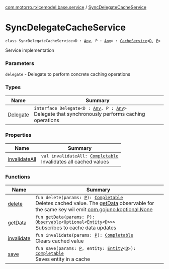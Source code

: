 [com.motorro.rxlcemodel.base.service](../index.md) / [SyncDelegateCacheService](./index.md)

# SyncDelegateCacheService

`class SyncDelegateCacheService<D : `[`Any`](https://kotlinlang.org/api/latest/jvm/stdlib/kotlin/-any/index.html)`, P : `[`Any`](https://kotlinlang.org/api/latest/jvm/stdlib/kotlin/-any/index.html)`> : `[`CacheService`](../-cache-service/index.md)`<`[`D`](index.md#D)`, `[`P`](index.md#P)`>`

Service implementation

### Parameters

`delegate` - Delegate to perform concrete caching operations

### Types

| Name | Summary |
|---|---|
| [Delegate](-delegate/index.md) | `interface Delegate<D : `[`Any`](https://kotlinlang.org/api/latest/jvm/stdlib/kotlin/-any/index.html)`, P : `[`Any`](https://kotlinlang.org/api/latest/jvm/stdlib/kotlin/-any/index.html)`>`<br>Delegate that synchronously performs caching operations |

### Properties

| Name | Summary |
|---|---|
| [invalidateAll](invalidate-all.md) | `val invalidateAll: `[`Completable`](http://reactivex.io/RxJava/2.x/javadoc/io/reactivex/Completable.html)<br>Invalidates all cached values |

### Functions

| Name | Summary |
|---|---|
| [delete](delete.md) | `fun delete(params: `[`P`](index.md#P)`): `[`Completable`](http://reactivex.io/RxJava/2.x/javadoc/io/reactivex/Completable.html)<br>Deletes cached value. The [getData](get-data.md) observable for the same key wil emit [com.gojuno.koptional.None](#) |
| [getData](get-data.md) | `fun getData(params: `[`P`](index.md#P)`): `[`Observable`](http://reactivex.io/RxJava/2.x/javadoc/io/reactivex/Observable.html)`<Optional<`[`Entity`](../../com.motorro.rxlcemodel.base.entity/-entity/index.md)`<`[`D`](index.md#D)`>>>`<br>Subscribes to cache data updates |
| [invalidate](invalidate.md) | `fun invalidate(params: `[`P`](index.md#P)`): `[`Completable`](http://reactivex.io/RxJava/2.x/javadoc/io/reactivex/Completable.html)<br>Clears cached value |
| [save](save.md) | `fun save(params: `[`P`](index.md#P)`, entity: `[`Entity`](../../com.motorro.rxlcemodel.base.entity/-entity/index.md)`<`[`D`](index.md#D)`>): `[`Completable`](http://reactivex.io/RxJava/2.x/javadoc/io/reactivex/Completable.html)<br>Saves entity in a cache |
